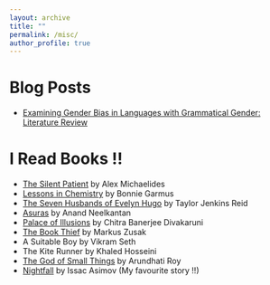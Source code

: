 ```yaml
---
layout: archive
title: ""
permalink: /misc/
author_profile: true
---
```


Blog Posts
======
- [Examining Gender Bias in Languages with Grammatical Gender: Literature Review](https://sites.google.com/view/genderbias-short-survey/home)

I Read Books !!
======
- [The Silent Patient](https://www.goodreads.com/en/book/show/40097951) by Alex Michaelides
- [Lessons in Chemistry](https://www.goodreads.com/book/show/58065033-lessons-in-chemistry/) by Bonnie Garmus
- [The Seven Husbands of Evelyn Hugo](https://www.goodreads.com/book/show/32620332-the-seven-husbands-of-evelyn-hugo) by Taylor Jenkins Reid
- [Asuras](https://www.goodreads.com/book/show/13563459-asura/) by Anand Neelkantan
- [Palace of Illusions](https://www.goodreads.com/book/show/1774836.The_Palace_of_Illusions/) by Chitra Banerjee Divakaruni
- [The Book Thief](https://www.goodreads.com/book/show/19063.The_Book_Thief/) by Markus Zusak
- A Suitable Boy by Vikram Seth
- The Kite Runner by Khaled Hosseini
- [The God of Small Things](https://www.goodreads.com/book/show/9777.The_God_of_Small_Things) by Arundhati Roy
- [Nightfall](https://www.astro.sunysb.edu/fwalter/AST389/TEXTS/Nightfall.htm) by Issac Asimov (My favourite story !!)

